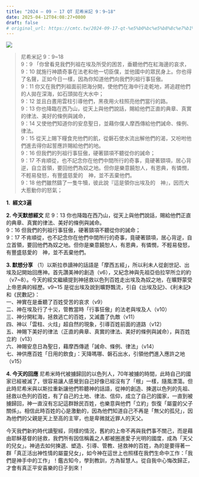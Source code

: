 ```yaml
---
title: "2024 – 09 – 17 QT 尼希米記 9：9~18"
date: 2025-04-12T04:08:27+0800
draft: false
# original_url: https://cmtc.tw/2024-09-17-qt-%e5%b0%bc%e5%b8%8c%e7%b1%b3%e8%a8%98-9%ef%bc%9a918
---
```


![](/images/qt.jpg)
> 尼希米記 9：9\~18  
> 9：9 「你曾看見我們列祖在埃及所受的困苦，垂聽他們在紅海邊的哀求，  
> 9：10 就施行神蹟奇事在法老和他一切臣僕，並他國中的眾民身上。你也得了名聲，正如今日一樣，因為你知道他們向我們列祖行事狂傲。  
> 9：11 你又在我們列祖面前把海分開，使他們在海中行走乾地，將追趕他們的人拋在深海，如石頭拋在大水中；  
> 9：12 並且白晝用雲柱引導他們，黑夜用火柱照亮他們當行的路。  
> 9：13 你也降臨在西乃山，從天上與他們說話，賜給他們正直的典章、真實的律法、美好的條例與誡命，  
> 9：14 又使他們知道你的安息聖日，並藉你僕人摩西傳給他們誡命、條例、律法。  
> 9：15 從天上賜下糧食充他們的飢，從磐石使水流出解他們的渴，又吩咐他們進去得你起誓應許賜給他們的地。  
> 9：16 但我們的列祖行事狂傲，硬著頸項不聽從你的誡命；  
> 9：17 不肯順從，也不記念你在他們中間所行的奇事，竟硬著頸項，居心背逆，自立首領，要回他們為奴之地。但你是樂意饒恕人，有恩典，有憐憫，不輕易發怒，有豐盛慈愛的　神，並不丟棄他們。  
> 9：18 他們雖然鑄了一隻牛犢，彼此說『這是領你出埃及的　神』，因而大大惹動你的怒氣；

**1.  經文3遍**

**2. 今天默想經文**
尼 9：13 你也降臨在西乃山，從天上與他們說話，賜給他們正直的典章、真實的律法、美好的條例與誡命。  
9：16 但我們的列祖行事狂傲，硬著頸項不聽從你的誡命；  
9：17 不肯順從，也不記念你在他們中間所行的奇事，竟硬著頸項，居心背逆，自立首領，要回他們為奴之地。但你是樂意饒恕人，有恩典，有憐憫，不輕易發怒，有豐盛慈愛的　神，並不丟棄他們。

**3. 默想分享**
（1）以斯拉恭讀神的話語是「摩西五經」，所以利未人從創世記、出埃及記開始回應神。首先讚美神的創造（v6），又紀念神與先祖亞伯拉罕所立的約（v7\~8）。今天的經文繼續提到神拯救以色列百姓走出埃及為奴之地，在曠野蒙受上帝恩典的經歷。v9\~15 是從出埃及說到曠野飄流，引自《出埃及記》、《利未記》和《民數記》：  
一、神實在是垂聽了百姓受苦的哀求（v9）  
二、神在埃及行了十災，管教當時「行事狂傲」的法老與埃及人（v10）  
三、神分開紅海，拯救逃亡的百姓，又滅盡了仇敵（v11）  
四、神以「雲柱、火炷」超自然的現象，引導百姓前面的道路（v12）  
五、神賜下美好的律法（正直的典章、真實的律法、美好的條例與誡命），與百姓立約（v13）  
六、神賜安息日為聖日，藉摩西傳遞「誡命、條例、律法」（v14）  
七、神供應百姓「日用的飲食」：天降嗎哪、磐石出水，引領他們進入應許之地（v15）

**4. 今天的回應**
尼希米時代被擄歸回的以色列人，70年被擄的時間，此時自己的國家已經被滅了，很容易讓人感覺到自己好像已經沒有了「根」一樣，隨風漂蕩。但此時尼希米與以斯拉重新讓他們聆聽神的話語，從神的創造、揀選以色列的先祖、拯救以色列的百姓，有了自己的土地、律法、信仰，成立了自己的國家，一直到被擄歸回，神一直沒有忘記這群餘民百姓，也樂意與他們「立約」恢復「屬靈的父子關係」。相信此時百姓的心是激動的，因為他們知道自己不再是「無父的孤兒」，因為他們的父親是天上至高的主宰，也是卑微就近罪人的天父。

今天我們新約時代讀聖經，同樣的情況，舊約的上帝不再與我們事不關己，而是藉由耶穌基督的拯救，我們所有因信稱義之人都被圈進愛子光明的國度，成為「天父的兒女」。神過去如何揀選、塑造、引導、管教、拯救神的百姓，為的是要得著一群「真正活出神性情的屬靈兒女」，如今神在這世上也照樣在我們生命中工作：「我們是神手中的工作」！鑑古知今，學到教訓，方為智慧人。從自我中心悔改歸正，才會有真正平安喜樂的日子到來！
